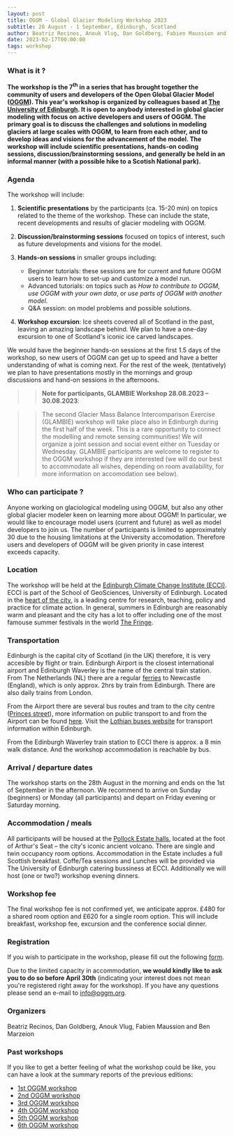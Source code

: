 ```yaml
---
layout: post
title: OGGM - Global Glacier Modeling Workshop 2023
subtitle: 28 August - 1 September, Edinburgh, Scotland
author: Beatriz Recinos, Anouk Vlug, Dan Goldberg, Fabien Maussion and Ben Marzeion
date: 2023-02-17T00:00:00
tags: workshop
---
```


### What is it ?

**The workshop is the 7<sup>th</sup> in a series that has brought together the community of users 
and developers of the Open Global Glacier Model ([OGGM](oggm.org)). This year's workshop 
is organized by colleagues based at [The University of Edinburgh](https://www.ed.ac.uk/geosciences). It is open to anybody interested in global glacier modeling with focus on active developers and users of OGGM. The primary goal is to discuss the challenges 
and solutions in modeling glaciers at large scales with OGGM, to learn from each other, and to develop 
ideas and visions for the advancement of the model. The workshop will include scientific 
presentations, hands-on coding sessions, discussion/brainstorming sessions, and generally 
be held in an informal manner (with a possible hike to a Scotish National park).**

### Agenda

The workshop will include:

1. <b>Scientific presentations</b> by the participants (ca. 15-20 min) on topics related to the theme of the workshop. 
These can include the state, recent developments and results of glacier modeling with OGGM.
2. <b>Discussion/brainstorming sessions</b> focused on topics of interest, such as future developments and visions for the model.
3. <b>Hands-on sessions</b> in smaller groups including:
   - Beginner tutorials: these sessions are for current and future OGGM users to learn how to set-up and customize a model run.
   - Advanced tutorials: on topics such as <i>How to contribute to OGGM</i>, <i>use OGGM with your own data</i>, or <i>use parts of OGGM with another model</i>.
   - Q&A session: on model problems and possible solutions.

4.  <b>Workshop excursion</b>: Ice sheets covered all of Scotland in the past, leaving an amazing landscape behind. We plan to have a one-day excursion to one of Scotland's iconic ice carved landscapes.

We would have the beginner hands-on sessions 
at the first 1.5 days of the workshop, so new users of OGGM can get up to speed and have a better understanding 
of what is coming next. For the rest of the week, (tentatively) we plan to have presentations mostly in the mornings and group discussions and hand-on sessions in the afternoons. 

>>**Note for participants, GLAMBIE Workshop 28.08.2023 – 30.08.2023**:

>> The second Glacier Mass Balance Intercomparison Exercise (GLAMBIE) workshop will take place also in Edinburgh during the first half of the week. This is a rare opportunity to connect the modelling and remote sensing communities! We will organize a joint session and social event either on Tuesday or Wednesday. GLAMBIE participants are welcome to register to the OGGM workshop if they are interested (we will do our best to accommodate all wishes, depending on room availability, for more information on accomodation see below).

### Who can participate ?
Anyone working on glaciological modeling using OGGM,
but also any other global glacier modeler keen on learning more about OGGM! In particular, 
we would like to encourage model users (current and future) as well as model developers to join 
us. The number of participants is limited to approximately 30 due to the housing limitations 
at the University accomodation. Therefore users and developers of OGGM will be given 
priority in case interest exceeds capacity.

### Location
The workshop will be held at the [Edinburgh Climate Change Institute (ECCI)](https://edinburghcentre.org/). ECCI is part of the School of GeoSciences, University of Edinburgh. Located in the [heart of the city,](https://goo.gl/maps/Edb3ixpE4D745icW8) is a leading centre for research, teaching, policy and practice for climate action. In general, summers in Edinburgh are reasonably warm and pleasant and the city has a lot to offer including one of the most famouse summer festivals in the world [The Fringe](https://www.edfringe.com/experience/what-is-the-festival-fringe). 

### Transportation
Edinburgh is the capital city of Scotland (in the UK) therefore, it is very accesible by flight or train. Edinburgh Airport is the closest international airport and Edinburgh Waverley is the name of the central train station. From The Netherlands (NL) there are a regular [ferries](https://www.dfds.com/en) to Newcastle (England), which is only approx. 2hrs by train from Edinburgh. There are also daily trains from London. 

From the Airport there are several bus routes and tram to the city centre ([Princes street](https://goo.gl/maps/2to6fG8Mgj7DtYQk6)), more information on public transport to and from the Airport can be found [here](https://www.edinburghairport.com/transport-links). Visit the [Lothian buses website](https://www.lothianbuses.com/) for transport information within Edinburgh. 

From the Edinburgh Waverley train station to ECCI there is approx. a 8 min walk distance. And the workshop accommodation is reachable by bus.


### Arrival / departure dates
The workshop starts on the 28th August in the morning and ends on the 1st of September in the afternoon. We recommend to arrive on Sunday (beginners) or Monday (all participants) and depart on Friday evening or Saturday morning.

### Accommodation / meals
All participants will be housed at the [Pollock Estate halls](https://www.uoecollection.com/summer-stays-at-the-university-of-edinburgh/), located at the foot of Arthur's Seat – the city's iconic ancient volcano. There are single and twin occupancy room options. Accommodation in the Estate includes a full Scottish breakfast. Coffe/Tea sessions and Lunches will be provided via The University of Edinburgh catering bussiness at ECCI. Additionally we will host (one or two?) workshop evening dinners.

### Workshop fee
The final workshop fee is not confirmed yet, we anticipate approx. £480 for a shared room option and £620 for a single room option. This will include breakfast, workshop fee, excursion and the conference social dinner. 


### Registration
If you wish to participate in the workshop, please fill out the following 
[form](https://docs.google.com/forms/d/16M1atb-7g9szBgowJtyjvguuc9lTHXkhD0LhKLnH9cs/prefill).

Due to the limited capacity in accommodation, **we would kindly like to ask you to do so 
before April 30th** (indicating your interest does not mean you're registered right away for the workshop). 
If you have any questions please send an e-mail to [info@oggm.org](mailto:info@oggm.org).

### Organizers
Beatriz Recinos, Dan Goldberg, Anouk Vlug, Fabien Maussion and Ben Marzeion

### Past workshops
If you like to get a better feeling of what the workshop could be like, 
you can have a look at the summary reports of the previous editions:

- <u> <a href="{{ site.url }}/2016/02/11/1st-oggm-worshop-summary/"> 1st OGGM workshop </a> </u>
- <u> <a href="{{ site.url }}/2017/04/03/2nd-oggm-worshop-summary/"> 2nd OGGM workshop </a> </u>
- <u> <a href="{{ site.url }}/2018/06/29/3nd-oggm-worshop-summary/"> 3rd OGGM workshop </a> </u>
- <u> <a href="{{ site.url }}/2019/06/21/4st-oggm-worshop-summary/"> 4th OGGM workshop </a> </u>
- <u> <a href="{{ site.url }}/2021/10/12/5th-oggm-worshop-summary/"> 5th OGGM workshop </a> </u>
- <u> <a href="{{ site.url }}/2022/11/20/6st-oggm-worshop-summary/"> 6th OGGM workshop </a> </u>
